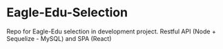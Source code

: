 # Eagle-Edu-Selection
Repo for Eagle-Edu selection in development project. Restful API (Node + Sequelize - MySQL) and SPA (React)
